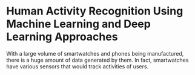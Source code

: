 # Human Activity Recognition Using Machine Learning and Deep Learning Approaches

With a large volume of smartwatches and phones being manufactured, there is a huge amount of data generated by them. In fact, smartwatches have various sensors that would track activities of users. 
